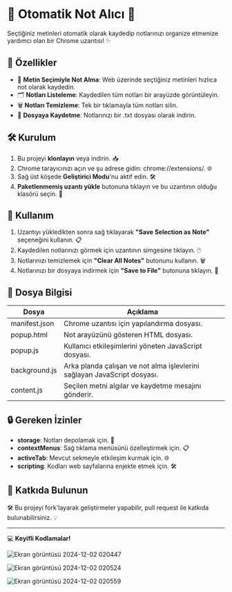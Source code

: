 <div align="left">

# 📝 Otomatik Not Alıcı 🚀

Seçtiğiniz metinleri otomatik olarak kaydedip notlarınızı organize etmenize yardımcı olan bir Chrome uzantısı! ✨

## 🌟 Özellikler

- 🌟 **Metin Seçimiyle Not Alma**: Web üzerinde seçtiğiniz metinleri hızlıca not olarak kaydedin.
- 🗂️ **Notları Listeleme**: Kaydedilen tüm notları bir arayüzde görüntüleyin.
- 🗑️ **Notları Temizleme**: Tek bir tıklamayla tüm notları silin.
- 💾 **Dosyaya Kaydetme**: Notlarınızı bir .txt dosyası olarak indirin.

## 🛠️ Kurulum

1. Bu projeyi **klonlayın** veya indirin. 📥
2. Chrome tarayıcınızı açın ve şu adrese gidin: chrome://extensions/. 🌐
3. Sağ üst köşede **Geliştirici Modu**'nu aktif edin. 🛠️
4. **Paketlenmemiş uzantı yükle** butonuna tıklayın ve bu uzantının olduğu klasörü seçin. 📂

## 🚀 Kullanım

1. Uzantıyı yükledikten sonra sağ tıklayarak **"Save Selection as Note"** seçeneğini kullanın. 📋
2. Kaydedilen notlarınızı görmek için uzantının simgesine tıklayın. 🖱️
3. Notlarınızı temizlemek için **"Clear All Notes"** butonunu kullanın. 🗑️
4. Notlarınızı bir dosyaya indirmek için **"Save to File"** butonuna tıklayın. 💾

## 📂 Dosya Bilgisi

| Dosya            | Açıklama                                                                     |
|-------------------|-----------------------------------------------------------------------------|
| manifest.json   | Chrome uzantısı için yapılandırma dosyası.                                  |
| popup.html      | Not arayüzünü gösteren HTML dosyası.                                        |
| popup.js        | Kullanıcı etkileşimlerini yöneten JavaScript dosyası.                       |
| background.js   | Arka planda çalışan ve not alma işlevlerini sağlayan JavaScript dosyası.    |
| content.js      | Seçilen metni algılar ve kaydetme mesajını gönderir.                        |

## 🔒 Gereken İzinler

- **storage**: Notları depolamak için. 💾
- **contextMenus**: Sağ tıklama menüsünü özelleştirmek için. 📋
- **activeTab**: Mevcut sekmeyle etkileşim kurmak için. 🌐
- **scripting**: Kodları web sayfalarına enjekte etmek için. 🛠️

## 🤝 Katkıda Bulunun

🛠️ Bu projeyi fork'layarak geliştirmeler yapabilir, pull request ile katkıda bulunabilirsiniz. 💡

---

💻 **Keyifli Kodlamalar!**

![Ekran görüntüsü 2024-12-02 020447](https://github.com/user-attachments/assets/ac15e359-d4e3-4a37-85d2-17822fe4dc75)

![Ekran görüntüsü 2024-12-02 020524](https://github.com/user-attachments/assets/a656febb-fd88-41bf-8ddf-3d2e4786de37)

![Ekran görüntüsü 2024-12-02 020559](https://github.com/user-attachments/assets/654980ce-003c-4043-8d48-7070d4cdd504)



</div>
